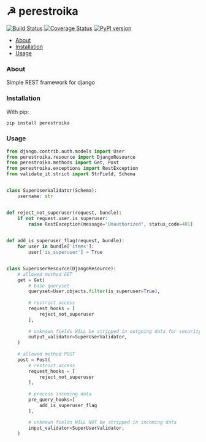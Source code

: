 # ☭ perestroika

[![Build Status](https://travis-ci.org/newmediatech/perestroika.svg?branch=master)](https://travis-ci.org/newmediatech/perestroika) 
[![Coverage Status](https://coveralls.io/repos/github/newmediatech/perestroika/badge.svg?branch=master)](https://coveralls.io/github/newmediatech/perestroika)
[![PyPI version](https://badge.fury.io/py/perestroika.svg)](https://badge.fury.io/py/perestroika)

- [About](#about)
- [Installation](#installation)
- [Usage](#usage)

### <a name="about"/>About</a>
Simple REST framework for django

### <a name="installation"/>Installation</a>
With pip:
```bash
pip install perestroika
```

### <a name="usage"/>Usage</a>
```python
from django.contrib.auth.models import User
from perestroika.resource import DjangoResource
from perestroika.methods import Get, Post
from perestroika.exceptions import RestException
from validate_it.strict import StrField, Schema


class SuperUserValidator(Schema):
    username: str


def reject_not_superuser(request, bundle):
    if not request.user.is_superuser:
        raise RestException(message="Unauthorized", status_code=401)

    
def add_is_superuser_flag(request, bundle):
    for user in bundle['items']:
        user['is_superuser'] = True


class SuperUserResource(DjangoResource):
    # allowed method GET
    get = Get(
        # base queryset
        queryset=User.objects.filter(is_superuser=True),
        
        # restrict access
        request_hooks = [
            reject_not_superuser
        ],
        
        # unknown fields WILL be stripped in outgoing data for security reasons
        output_validator=SuperUserValidator,
    )
    
    # allowed method POST
    post = Post(
        # restrict access
        request_hooks = [
            reject_not_superuser
        ],
    
        # process incoming data
        pre_query_hooks=[
            add_is_superuser_flag
        ],

        # unknown fields WILL NOT be stripped in incoming data
        input_validator=SuperUserValidator,
    )
```
